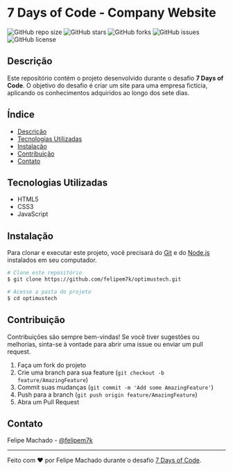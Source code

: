 # 7 Days of Code - Company Website

![GitHub repo size](https://img.shields.io/github/repo-size/felipem7k/optimustech)
![GitHub stars](https://img.shields.io/github/stars/felipem7k/optimustech?style=social)
![GitHub forks](https://img.shields.io/github/forks/felipem7k/optimustech?style=social)
![GitHub issues](https://img.shields.io/github/issues/felipem7k/optimustech)
![GitHub license](https://img.shields.io/github/license/felipem7k/optimustech)

## Descrição

Este repositório contém o projeto desenvolvido durante o desafio **7 Days of Code**. O objetivo do desafio é criar um site para uma empresa fictícia, aplicando os conhecimentos adquiridos ao longo dos sete dias.

## Índice

- [Descrição](#descrição)
- [Tecnologias Utilizadas](#tecnologias-utilizadas)
- [Instalação](#instalação)
- [Contribuição](#contribuição)
- [Contato](#contato)

## Tecnologias Utilizadas

- HTML5
- CSS3
- JavaScript

## Instalação

Para clonar e executar este projeto, você precisará do [Git](https://git-scm.com) e do [Node.js](https://nodejs.org/en/) instalados em seu computador.

```bash
# Clone este repositório
$ git clone https://github.com/felipem7k/optimustech.git

# Acesse a pasta do projeto
$ cd optimustech
```

## Contribuição

Contribuições são sempre bem-vindas! Se você tiver sugestões ou melhorias, sinta-se à vontade para abrir uma issue ou enviar um pull request.

1. Faça um fork do projeto
2. Crie uma branch para sua feature (`git checkout -b feature/AmazingFeature`)
3. Commit suas mudanças (`git commit -m 'Add some AmazingFeature'`)
4. Push para a branch (`git push origin feature/AmazingFeature`)
5. Abra um Pull Request

## Contato

Felipe Machado - [@felipem7k](https://github.com/felipem7k)

---

Feito com ❤️ por Felipe Machado durante o desafio [7 Days of Code](https://7daysofcode.io/matricula/html-css).